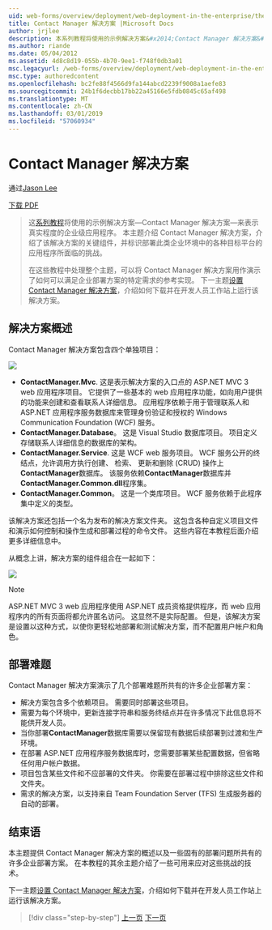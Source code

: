 ```yaml
---
uid: web-forms/overview/deployment/web-deployment-in-the-enterprise/the-contact-manager-solution
title: Contact Manager 解决方案 |Microsoft Docs
author: jrjlee
description: 本系列教程将使用的示例解决方案&#x2014;Contact Manager 解决方案&#x2014;来表示具有真实的更深层的企业级应用程序...
ms.author: riande
ms.date: 05/04/2012
ms.assetid: 4d8c8d19-055b-4b70-9ee1-f748f0db3a01
msc.legacyurl: /web-forms/overview/deployment/web-deployment-in-the-enterprise/the-contact-manager-solution
msc.type: authoredcontent
ms.openlocfilehash: bc2fe88f4566d9fa144abcd2239f9008a1aefe83
ms.sourcegitcommit: 24b1f6decbb17bb22a45166e5fdb0845c65af498
ms.translationtype: MT
ms.contentlocale: zh-CN
ms.lasthandoff: 03/01/2019
ms.locfileid: "57060934"
---
```

<a name="the-contact-manager-solution"></a>Contact Manager 解决方案
====================
通过[Jason Lee](https://github.com/jrjlee)

[下载 PDF](https://msdnshared.blob.core.windows.net/media/MSDNBlogsFS/prod.evol.blogs.msdn.com/CommunityServer.Blogs.Components.WeblogFiles/00/00/00/63/56/8130.DeployingWebAppsInEnterpriseScenarios.pdf)

> 这[系列教程](web-deployment-in-the-enterprise.md)将使用的示例解决方案&#x2014;Contact Manager 解决方案&#x2014;来表示真实程度的企业级应用程序。 本主题介绍 Contact Manager 解决方案，介绍了该解决方案的关键组件，并标识部署此类企业环境中的各种目标平台的应用程序所面临的挑战。
> 
> 在这些教程中处理整个主题，可以将 Contact Manager 解决方案用作演示了如何可以满足企业部署方案的特定需求的参考实现。 下一主题[设置 Contact Manager 解决方案](setting-up-the-contact-manager-solution.md)，介绍如何下载并在开发人员工作站上运行该解决方案。


## <a name="solution-overview"></a>解决方案概述

Contact Manager 解决方案包含四个单独项目：

![](the-contact-manager-solution/_static/image1.png)

- **ContactManager.Mvc**. 这是表示解决方案的入口点的 ASP.NET MVC 3 web 应用程序项目。 它提供了一些基本的 web 应用程序功能，如向用户提供的功能来创建和查看联系人详细信息。 应用程序依赖于用于管理联系人和 ASP.NET 应用程序服务数据库来管理身份验证和授权的 Windows Communication Foundation (WCF) 服务。
- **ContactManager.Database**。 这是 Visual Studio 数据库项目。 项目定义存储联系人详细信息的数据库的架构。
- **ContactManager.Service**. 这是 WCF web 服务项目。 WCF 服务公开的终结点，允许调用方执行创建、 检索、 更新和删除 (CRUD) 操作上**ContactManager**数据库。 该服务依赖**ContactManager**数据库并**ContactManager.Common.dll**程序集。
- **ContactManager.Common**。 这是一个类库项目。 WCF 服务依赖于此程序集中定义的类型。

该解决方案还包括一个名为发布的解决方案文件夹。 这包含各种自定义项目文件和演示如何控制和操作生成和部署过程的命令文件。 这些内容在本教程后面介绍更多详细信息中。

从概念上讲，解决方案的组件组合在一起如下：

![](the-contact-manager-solution/_static/image2.png)

> [!NOTE]
> ASP.NET MVC 3 web 应用程序使用 ASP.NET 成员资格提供程序，而 web 应用程序内的所有页面将都允许匿名访问。 这显然不是实际配置。 但是，该解决方案是设置以这种方式，以使你更轻松地部署和测试解决方案，而不配置用户帐户和角色。


## <a name="deployment-challenges"></a>部署难题

Contact Manager 解决方案演示了几个部署难题所共有的许多企业部署方案：

- 解决方案包含多个依赖项目。 需要同时部署这些项目。
- 需要为每个环境中，更新连接字符串和服务终结点并在许多情况下此信息将不能供开发人员。
- 当你部署**ContactManager**数据库需要以保留现有数据后续部署到过渡和生产环境。
- 在部署 ASP.NET 应用程序服务数据库时，您需要部署某些配置数据，但省略任何用户帐户数据。
- 项目包含某些文件和不应部署的文件夹。 你需要在部署过程中排除这些文件和文件夹。
- 需求的解决方案，以支持来自 Team Foundation Server (TFS) 生成服务器的自动的部署。

## <a name="conclusion"></a>结束语

本主题提供 Contact Manager 解决方案的概述以及一些固有的部署问题所共有的许多企业部署方案。 在本教程的其余主题介绍了一些可用来应对这些挑战的技术。

下一主题[设置 Contact Manager 解决方案](setting-up-the-contact-manager-solution.md)，介绍如何下载并在开发人员工作站上运行该解决方案。

> [!div class="step-by-step"]
> [上一页](web-deployment-in-the-enterprise.md)
> [下一页](setting-up-the-contact-manager-solution.md)
